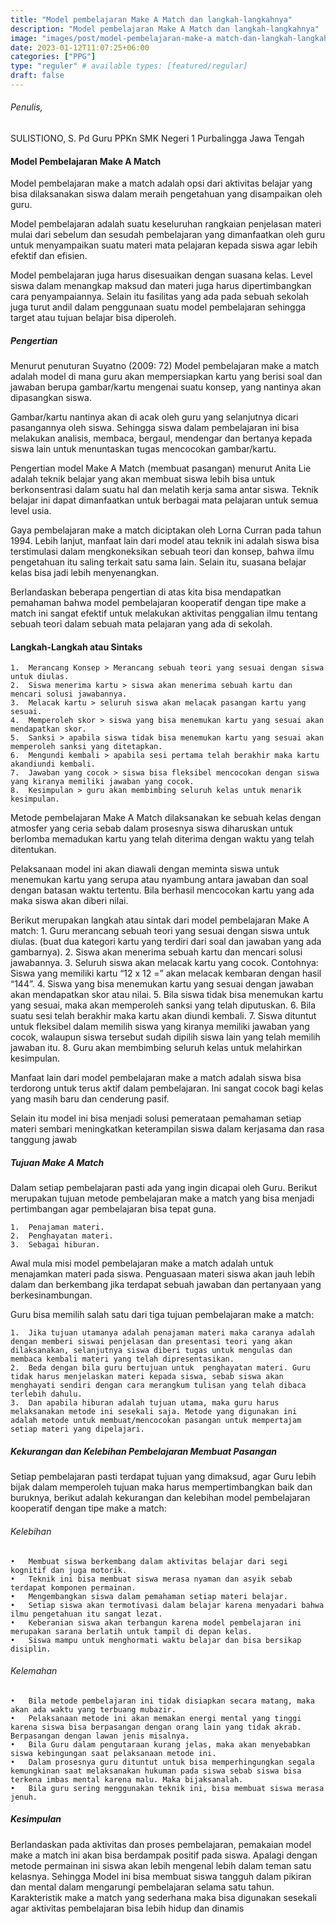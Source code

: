 ```yaml
---
title: "Model pembelajaran Make A Match dan langkah-langkahnya"
description: "Model pembelajaran Make A Match dan langkah-langkahnya"
image: "images/post/model-pembelajaran-make-a match-dan-langkah-langkahnya.png"
date: 2023-01-12T11:07:25+06:00
categories: ["PPG"]
type: "reguler" # available types: [featured/regular]
draft: false
---
```

###### Penulis, 

SULISTIONO, S. Pd
Guru PPKn SMK Negeri 1 Purbalingga Jawa Tengah


#### Model Pembelajaran Make A Match

Model pembelajaran make a match adalah opsi dari aktivitas belajar yang bisa  dilaksanakan siswa dalam meraih pengetahuan yang disampaikan oleh guru.

Model pembelajaran adalah suatu keseluruhan rangkaian penjelasan materi mulai dari sebelum dan sesudah pembelajaran yang dimanfaatkan oleh guru untuk menyampaikan suatu materi mata pelajaran kepada siswa agar lebih efektif dan efisien.

Model pembelajaran juga harus disesuaikan dengan suasana kelas. Level siswa dalam menangkap maksud dan materi juga harus dipertimbangkan cara penyampaiannya. Selain itu fasilitas yang ada pada sebuah sekolah juga turut andil dalam penggunaan suatu model pembelajaran sehingga target atau tujuan belajar bisa diperoleh.

##### Pengertian

Menurut penuturan Suyatno (2009: 72) Model pembelajaran make a match adalah model di mana guru akan mempersiapkan kartu yang berisi soal dan jawaban berupa gambar/kartu mengenai suatu konsep, yang nantinya akan dipasangkan siswa.

Gambar/kartu nantinya akan di acak oleh guru yang selanjutnya dicari pasangannya oleh siswa. Sehingga siswa dalam pembelajaran ini bisa melakukan analisis, membaca, bergaul, mendengar dan bertanya kepada siswa lain untuk menuntaskan tugas mencocokan gambar/kartu.

Pengertian model Make A Match (membuat pasangan) menurut Anita Lie adalah teknik belajar yang akan membuat siswa lebih bisa untuk berkonsentrasi dalam suatu hal dan melatih kerja sama antar siswa. Teknik belajar ini dapat dimanfaatkan untuk berbagai mata pelajaran untuk semua level usia.

Gaya pembelajaran make a match diciptakan oleh Lorna Curran pada tahun 1994. Lebih lanjut, manfaat lain dari model atau teknik ini adalah siswa bisa terstimulasi dalam mengkoneksikan sebuah teori dan konsep, bahwa ilmu pengetahuan itu saling terkait satu sama lain. Selain itu, suasana belajar kelas bisa jadi lebih menyenangkan.

Berlandaskan beberapa pengertian di atas kita bisa mendapatkan pemahaman bahwa model pembelajaran kooperatif dengan tipe make a match ini sangat efektif untuk melakukan aktivitas penggalian ilmu tentang sebuah teori dalam sebuah mata pelajaran yang ada di sekolah.

#### Langkah-Langkah atau Sintaks
    1.	Merancang Konsep > Merancang sebuah teori yang sesuai dengan siswa untuk diulas.
    2.	Siswa menerima kartu > siswa akan menerima sebuah kartu dan mencari solusi jawabannya.
    3.	Melacak kartu > seluruh siswa akan melacak pasangan kartu yang sesuai.
    4.	Memperoleh skor > siswa yang bisa menemukan kartu yang sesuai akan mendapatkan skor.
    5.	Sanksi > apabila siswa tidak bisa menemukan kartu yang sesuai akan memperoleh sanksi yang ditetapkan.
    6.	Mengundi kembali > apabila sesi pertama telah berakhir maka kartu akandiundi kembali.
    7.	Jawaban yang cocok > siswa bisa fleksibel mencocokan dengan siswa yang kiranya memiliki jawaban yang cocok.
    8.	Kesimpulan > guru akan membimbing seluruh kelas untuk menarik kesimpulan.

Metode pembelajaran Make A Match dilaksanakan ke sebuah kelas dengan atmosfer yang ceria sebab dalam prosesnya siswa diharuskan untuk berlomba memadukan kartu yang telah diterima dengan waktu yang telah ditentukan.

Pelaksanaan model ini akan diawali dengan meminta siswa untuk menemukan kartu yang serupa atau nyambung antara jawaban dan soal dengan batasan waktu tertentu. Bila berhasil mencocokan kartu yang ada maka siswa akan diberi nilai.

Berikut merupakan langkah atau sintak dari model pembelajaran Make A match:
    1.	Guru merancang sebuah teori yang sesuai dengan siswa untuk diulas. (buat dua kategori kartu yang terdiri dari soal dan jawaban yang ada gambarnya).
    2.	Siswa akan menerima sebuah kartu dan mencari solusi jawabannya.
    3.	Seluruh siswa akan melacak kartu yang cocok. Contohnya:  Siswa yang memiliki kartu “12 x 12 =” akan melacak kembaran dengan hasil “144”.
    4.	Siswa yang bisa menemukan kartu yang sesuai dengan jawaban akan mendapatkan skor atau nilai.
    5.	Bila siswa tidak bisa menemukan kartu yang sesuai, maka akan memperoleh sanksi yang telah diputuskan.
    6.	Bila suatu sesi telah berakhir maka kartu akan diundi kembali.
    7.	Siswa dituntut untuk fleksibel dalam memilih siswa yang kiranya memiliki jawaban yang cocok, walaupun siswa tersebut sudah dipilih siswa lain yang telah memilih jawaban itu.
    8.	Guru akan membimbing seluruh kelas untuk melahirkan kesimpulan.

Manfaat lain dari model pembelajaran make a match adalah siswa bisa terdorong untuk terus aktif dalam pembelajaran. Ini sangat cocok bagi kelas yang masih baru dan cenderung pasif.

Selain itu model ini bisa menjadi solusi pemerataan pemahaman setiap materi sembari meningkatkan keterampilan siswa dalam kerjasama dan rasa tanggung jawab

##### Tujuan Make A Match

Dalam setiap pembelajaran pasti ada yang ingin dicapai oleh Guru. Berikut merupakan tujuan metode pembelajaran make a match yang bisa menjadi pertimbangan agar pembelajaran bisa tepat guna.

    1.	Penajaman materi.
    2.	Penghayatan materi.
    3.	Sebagai hiburan.

Awal mula misi model pembelajaran make a match adalah untuk menajamkan materi pada siswa. Penguasaan materi siswa akan jauh lebih dalam dan berkembang jika terdapat sebuah jawaban dan pertanyaan yang berkesinambungan.

Guru bisa memilih salah satu dari tiga tujuan pembelajaran make a match:

    1.	Jika tujuan utamanya adalah penajaman materi maka caranya adalah dengan memberi siswai penjelasan dan presentasi teori yang akan dilaksanakan, selanjutnya siswa diberi tugas untuk mengulas dan membaca kembali materi yang telah dipresentasikan.
    2.	Beda dengan bila guru bertujuan untuk  penghayatan materi. Guru tidak harus menjelaskan materi kepada siswa, sebab siswa akan menghayati sendiri dengan cara merangkum tulisan yang telah dibaca terlebih dahulu.
    3.	Dan apabila hiburan adalah tujuan utama, maka guru harus melaksanakan metode ini sesekali saja. Metode yang digunakan ini adalah metode untuk membuat/mencocokan pasangan untuk mempertajam setiap materi yang dipelajari.

##### Kekurangan dan Kelebihan Pembelajaran Membuat Pasangan

Setiap pembelajaran pasti terdapat tujuan yang dimaksud, agar Guru lebih bijak dalam memperoleh tujuan maka harus mempertimbangkan baik dan buruknya, berikut adalah kekurangan dan kelebihan model pembelajaran kooperatif dengan tipe make a match:

###### Kelebihan
    •	Membuat siswa berkembang dalam aktivitas belajar dari segi kognitif dan juga motorik.
    •	Teknik ini bisa membuat siswa merasa nyaman dan asyik sebab terdapat komponen permainan.
    •	Mengembangkan siswa dalam pemahaman setiap materi belajar.
    •	Setiap siswa akan termotivasi dalam belajar karena menyadari bahwa ilmu pengetahuan itu sangat lezat.
    •	Keberanian siswa akan terbangun karena model pembelajaran ini merupakan sarana berlatih untuk tampil di depan kelas.
    •	Siswa mampu untuk menghormati waktu belajar dan bisa bersikap disiplin.

###### Kelemahan
    •	Bila metode pembelajaran ini tidak disiapkan secara matang, maka akan ada waktu yang terbuang mubazir.
    •	Pelaksanaan metode ini akan memakan energi mental yang tinggi karena siswa bisa berpasangan dengan orang lain yang tidak akrab. Berpasangan dengan lawan jenis misalnya.
    •	Bila Guru dalam pengutaraan kurang jelas, maka akan menyebabkan siswa kebingungan saat pelaksanaan metode ini.
    •	Dalam prosesnya guru dituntut untuk bisa memperhingungkan segala kemungkinan saat melaksanakan hukuman pada siswa sebab siswa bisa terkena imbas mental karena malu. Maka bijaksanalah.
    •	Bila guru sering menggunakan teknik ini, bisa membuat siswa merasa jenuh.

##### Kesimpulan

Berlandaskan pada aktivitas dan proses pembelajaran, pemakaian model make a match ini akan bisa berdampak positif pada siswa. Apalagi dengan metode permainan ini siswa akan lebih mengenal lebih dalam teman satu kelasnya. Sehingga Model ini bisa membuat siswa tangguh dalam pikiran dan mental dalam mengarungi pembelajaran selama satu tahun. Karakteristik make a match yang sederhana maka bisa digunakan sesekali agar aktivitas pembelajaran bisa lebih hidup dan dinamis
